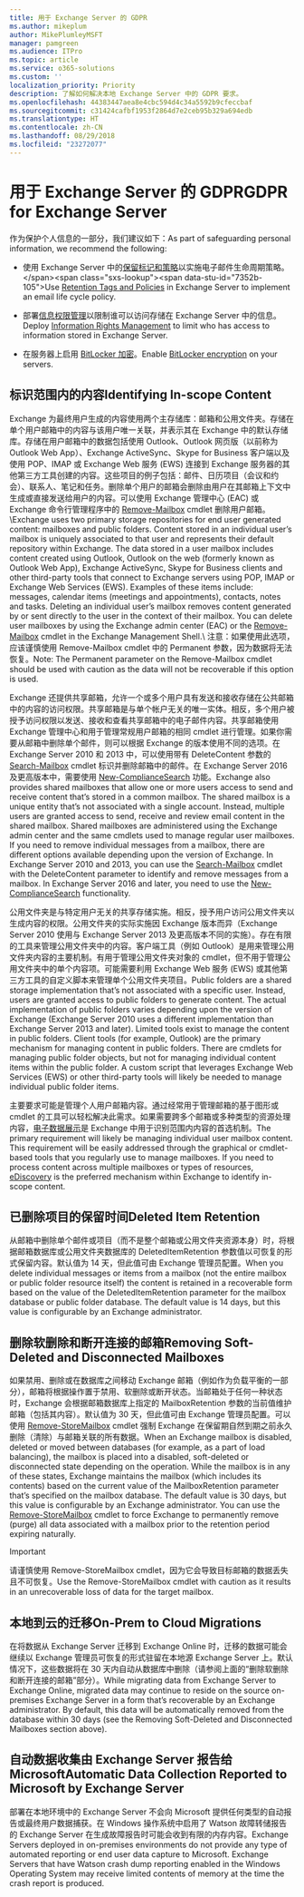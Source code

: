 ```yaml
---
title: 用于 Exchange Server 的 GDPR
ms.author: mikeplum
author: MikePlumleyMSFT
manager: pamgreen
ms.audience: ITPro
ms.topic: article
ms.service: o365-solutions
ms.custom: ''
localization_priority: Priority
description: 了解如何解决本地 Exchange Server 中的 GDPR 要求。
ms.openlocfilehash: 44383447aea8e4cbc594d4c34a5592b9cfeccbaf
ms.sourcegitcommit: c31424cafbf1953f2864d7e2ceb95b329a694edb
ms.translationtype: HT
ms.contentlocale: zh-CN
ms.lasthandoff: 08/29/2018
ms.locfileid: "23272077"
---
```

# <a name="gdpr-for-exchange-server"></a><span data-ttu-id="7352b-103">用于 Exchange Server 的 GDPR</span><span class="sxs-lookup"><span data-stu-id="7352b-103">GDPR for Exchange Server</span></span>

<span data-ttu-id="7352b-104">作为保护个人信息的一部分，我们建议如下：</span><span class="sxs-lookup"><span data-stu-id="7352b-104">As part of safeguarding personal information, we recommend the following:</span></span>

-   <span data-ttu-id="7352b-105">使用 Exchange Server 中的[保留标记和策略](https://technet.microsoft.com/library/dd297955(v=exchg.160).aspx)以实施电子邮件生命周期策略。</span><span class="sxs-lookup"><span data-stu-id="7352b-105">Use [Retention Tags and Policies](https://technet.microsoft.com/library/dd297955(v=exchg.160).aspx) in Exchange Server to implement an email life cycle policy.</span></span>

-   <span data-ttu-id="7352b-106">部署[信息权限管理](https://technet.microsoft.com/library/dd638140(v=exchg.160).aspx)以限制谁可以访问存储在 Exchange Server 中的信息。</span><span class="sxs-lookup"><span data-stu-id="7352b-106">Deploy [Information Rights Management](https://technet.microsoft.com/library/dd638140(v=exchg.160).aspx) to limit who has access to information stored in Exchange Server.</span></span>

-   <span data-ttu-id="7352b-107">在服务器上启用 [BitLocker 加密](https://blogs.technet.microsoft.com/exchange/2015/10/20/enabling-bitlocker-on-exchange-servers/)。</span><span class="sxs-lookup"><span data-stu-id="7352b-107">Enable [BitLocker encryption](https://blogs.technet.microsoft.com/exchange/2015/10/20/enabling-bitlocker-on-exchange-servers/) on your servers.</span></span>

## <a name="identifying-in-scope-content"></a><span data-ttu-id="7352b-108">标识范围内的内容</span><span class="sxs-lookup"><span data-stu-id="7352b-108">Identifying In-scope Content</span></span>

<span data-ttu-id="7352b-p101">Exchange 为最终用户生成的内容使用两个主存储库：邮箱和公用文件夹。存储在单个用户邮箱中的内容与该用户唯一关联，并表示其在 Exchange 中的默认存储库。存储在用户邮箱中的数据包括使用 Outlook、Outlook 网页版（以前称为 Outlook Web App）、Exchange ActiveSync、Skype for Business 客户端以及使用 POP、IMAP 或 Exchange Web 服务 (EWS) 连接到 Exchange 服务器的其他第三方工具创建的内容。这些项目的例子包括：邮件、日历项目（会议和约会）、联系人、笔记和任务。删除单个用户的邮箱会删除由用户在其邮箱上下文中生成或直接发送给用户的内容。可以使用 Exchange 管理中心 (EAC) 或 Exchange 命令行管理程序中的 [Remove-Mailbox](https://docs.microsoft.com/powershell/module/exchange/mailboxes/remove-mailbox?view=exchange-ps) cmdlet 删除用户邮箱。\\</span><span class="sxs-lookup"><span data-stu-id="7352b-p101">Exchange uses two primary storage repositories for end user generated content: mailboxes and public folders. Content stored in an individual user’s mailbox is uniquely associated to that user and represents their default repository within Exchange. The data stored in a user mailbox includes content created using Outlook, Outlook on the web (formerly known as Outlook Web App), Exchange ActiveSync, Skype for Business clients and other third-party tools that connect to Exchange servers using POP, IMAP or Exchange Web Services (EWS). Examples of these items include: messages, calendar items (meetings and appointments), contacts, notes and tasks. Deleting an individual user’s mailbox removes content generated by or sent directly to the user in the context of their mailbox. You can delete user mailboxes by using the Exchange admin center (EAC) or the [Remove-Mailbox](https://docs.microsoft.com/powershell/module/exchange/mailboxes/remove-mailbox?view=exchange-ps) cmdlet in the Exchange Management Shell.\\</span></span>
<span data-ttu-id="7352b-115">注意：如果使用此选项，应该谨慎使用 Remove-Mailbox cmdlet 中的 Permanent 参数，因为数据将无法恢复。</span><span class="sxs-lookup"><span data-stu-id="7352b-115">Note: The Permanent parameter on the Remove-Mailbox cmdlet should be used with caution as the data will not be recoverable if this option is used.</span></span>

<span data-ttu-id="7352b-p102">Exchange 还提供共享邮箱，允许一个或多个用户具有发送和接收存储在公共邮箱中的内容的访问权限。共享邮箱是与单个帐户无关的唯一实体。相反，多个用户被授予访问权限以发送、接收和查看共享邮箱中的电子邮件内容。共享邮箱使用 Exchange 管理中心和用于管理常规用户邮箱的相同 cmdlet 进行管理。如果你需要从邮箱中删除单个邮件，则可以根据 Exchange 的版本使用不同的选项。在 Exchange Server 2010 和 2013 中，可以使用带有 DeleteContent 参数的 [Search-Mailbox](https://docs.microsoft.com/powershell/module/exchange/mailboxes/search-mailbox?view=exchange-ps) cmdlet 标识并删除邮箱中的邮件。在 Exchange Server 2016 及更高版本中，需要使用 [New-ComplianceSearch](https://technet.microsoft.com/library/ff459253(v=exchg.160).aspx) 功能。</span><span class="sxs-lookup"><span data-stu-id="7352b-p102">Exchange also provides shared mailboxes that allow one or more users access to send and receive content that’s stored in a common mailbox. The shared mailbox is a unique entity that’s not associated with a single account. Instead, multiple users are granted access to send, receive and review email content in the shared mailbox. Shared mailboxes are administered using the Exchange admin center and the same cmdlets used to manage regular user mailboxes. If you need to remove individual messages from a mailbox, there are different options available depending upon the version of Exchange. In Exchange Server 2010 and 2013, you can use the [Search-Mailbox](https://docs.microsoft.com/powershell/module/exchange/mailboxes/search-mailbox?view=exchange-ps) cmdlet with the DeleteContent parameter to identify and remove messages from a mailbox. In Exchange Server 2016 and later, you need to use the [New-ComplianceSearch](https://technet.microsoft.com/library/ff459253(v=exchg.160).aspx) functionality.</span></span>

<span data-ttu-id="7352b-p103">公用文件夹是与特定用户无关的共享存储实施。相反，授予用户访问公用文件夹以生成内容的权限。公用文件夹的实际实施因 Exchange 版本而异（Exchange Server 2010 使用与 Exchange Server 2013 及更高版本不同的实施）。存在有限的工具来管理公用文件夹中的内容。客户端工具（例如 Outlook）是用来管理公用文件夹内容的主要机制。有用于管理公用文件夹对象的 cmdlet，但不用于管理公用文件夹中的单个内容项。可能需要利用 Exchange Web 服务 (EWS) 或其他第三方工具的自定义脚本来管理单个公用文件夹项目。</span><span class="sxs-lookup"><span data-stu-id="7352b-p103">Public folders are a shared storage implementation that’s not associated with a specific user. Instead, users are granted access to public folders to generate content. The actual implementation of public folders varies depending upon the version of Exchange (Exchange Server 2010 uses a different implementation than Exchange Server 2013 and later). Limited tools exist to manage the content in public folders. Client tools (for example, Outlook) are the primary mechanism for managing content in public folders. There are cmdlets for managing public folder objects, but not for managing individual content items within the public folder. A custom script that leverages Exchange Web Services (EWS) or other third-party tools will likely be needed to manage individual public folder items.</span></span>

<span data-ttu-id="7352b-p104">主要要求可能是管理个人用户邮箱内容。通过经常用于管理邮箱的基于图形或 cmdlet 的工具可以轻松解决此需求。如果需要跨多个邮箱或多种类型的资源处理内容，[电子数据展示](https://technet.microsoft.com/library/dd298021(v=exchg.160).aspx)是 Exchange 中用于识别范围内内容的首选机制。</span><span class="sxs-lookup"><span data-stu-id="7352b-p104">The primary requirement will likely be managing individual user mailbox content. This requirement will be easily addressed through the graphical or cmdlet-based tools that you regularly use to manage mailboxes. If you need to process content across multiple mailboxes or types of resources, [eDiscovery](https://technet.microsoft.com/library/dd298021(v=exchg.160).aspx) is the preferred mechanism within Exchange to identify in-scope content.</span></span>

## <a name="deleted-item-retention"></a><span data-ttu-id="7352b-133">已删除项目的保留时间</span><span class="sxs-lookup"><span data-stu-id="7352b-133">Deleted Item Retention</span></span>

<span data-ttu-id="7352b-p105">从邮箱中删除单个邮件或项目（而不是整个邮箱或公用文件夹资源本身）时，将根据邮箱数据库或公用文件夹数据库的 DeletedItemRetention 参数值以可恢复的形式保留内容。默认值为 14 天，但此值可由 Exchange 管理员配置。</span><span class="sxs-lookup"><span data-stu-id="7352b-p105">When you delete individual messages or items from a mailbox (not the entire mailbox or public folder resource itself) the content is retained in a recoverable form based on the value of the DeletedItemRetention parameter for the mailbox database or public folder database. The default value is 14 days, but this value is configurable by an Exchange administrator.</span></span>

## <a name="removing-soft-deleted-and-disconnected-mailboxes"></a><span data-ttu-id="7352b-136">删除软删除和断开连接的邮箱</span><span class="sxs-lookup"><span data-stu-id="7352b-136">Removing Soft-Deleted and Disconnected Mailboxes</span></span>

<span data-ttu-id="7352b-p106">如果禁用、删除或在数据库之间移动 Exchange 邮箱（例如作为负载平衡的一部分），邮箱将根据操作置于禁用、软删除或断开状态。当邮箱处于任何一种状态时，Exchange 会根据邮箱数据库上指定的 MailboxRetention 参数的当前值维护邮箱（包括其内容）。默认值为 30 天，但此值可由 Exchange 管理员配置。可以使用 [Remove-StoreMailbox](https://docs.microsoft.com/powershell/module/exchange/mailbox-databases-and-servers/remove-storemailbox?view=exchange-ps) cmdlet 强制 Exchange 在保留期自然到期之前永久删除（清除）与邮箱关联的所有数据。</span><span class="sxs-lookup"><span data-stu-id="7352b-p106">When an Exchange mailbox is disabled, deleted or moved between databases (for example, as a part of load balancing), the mailbox is placed into a disabled, soft-deleted or disconnected state depending on the operation. While the mailbox is in any of these states, Exchange maintains the mailbox (which includes its contents) based on the current value of the MailboxRetention parameter that’s specified on the mailbox database. The default value is 30 days, but this value is configurable by an Exchange administrator. You can use the [Remove-StoreMailbox](https://docs.microsoft.com/powershell/module/exchange/mailbox-databases-and-servers/remove-storemailbox?view=exchange-ps) cmdlet to force Exchange to permanently remove (purge) all data associated with a mailbox prior to the retention period expiring naturally.</span></span>

> [!IMPORTANT]
> <span data-ttu-id="7352b-141">请谨慎使用 Remove-StoreMailbox cmdlet，因为它会导致目标邮箱的数据丢失且不可恢复。</span><span class="sxs-lookup"><span data-stu-id="7352b-141">Use the Remove-StoreMailbox cmdlet with caution as it results in an unrecoverable loss of data for the target mailbox.</span></span> 

## <a name="on-prem-to-cloud-migrations"></a><span data-ttu-id="7352b-142">本地到云的迁移</span><span class="sxs-lookup"><span data-stu-id="7352b-142">On-Prem to Cloud Migrations</span></span>

<span data-ttu-id="7352b-p107">在将数据从 Exchange Server 迁移到 Exchange Online 时，迁移的数据可能会继续以 Exchange 管理员可恢复的形式驻留在本地源 Exchange Server 上。默认情况下，这些数据将在 30 天内自动从数据库中删除（请参阅上面的“删除软删除和断开连接的邮箱”部分）。</span><span class="sxs-lookup"><span data-stu-id="7352b-p107">While migrating data from Exchange Server to Exchange Online, migrated data may continue to reside on the source on-premises Exchange Server in a form that’s recoverable by an Exchange administrator. By default, this data will be automatically removed from the database within 30 days (see the Removing Soft-Deleted and Disconnected Mailboxes section above).</span></span>

## <a name="automatic-data-collection-reported-to-microsoft-by-exchange-server"></a><span data-ttu-id="7352b-145">自动数据收集由 Exchange Server 报告给 Microsoft</span><span class="sxs-lookup"><span data-stu-id="7352b-145">Automatic Data Collection Reported to Microsoft by Exchange Server</span></span>

<span data-ttu-id="7352b-p108">部署在本地环境中的 Exchange Server 不会向 Microsoft 提供任何类型的自动报告或最终用户数据捕获。在 Windows 操作系统中启用了 Watson 故障转储报告的 Exchange Server 在生成故障报告时可能会收到有限的内存内容。</span><span class="sxs-lookup"><span data-stu-id="7352b-p108">Exchange Servers deployed in on-premises environments do not provide any type of automated reporting or end user data capture to Microsoft. Exchange Servers that have Watson crash dump reporting enabled in the Windows Operating System may receive limited contents of memory at the time the crash report is produced.</span></span>
